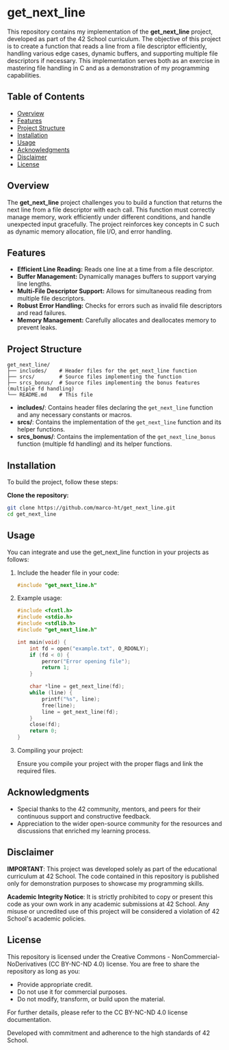 # get_next_line

This repository contains my implementation of the **get_next_line** project, developed as part of the 42 School curriculum. The objective of this project is to create a function that reads a line from a file descriptor efficiently, handling various edge cases, dynamic buffers, and supporting multiple file descriptors if necessary. This implementation serves both as an exercise in mastering file handling in C and as a demonstration of my programming capabilities.

## Table of Contents

- [Overview](#overview)
- [Features](#features)
- [Project Structure](#project-structure)
- [Installation](#installation)
- [Usage](#usage)
- [Acknowledgments](#acknowledgments)
- [Disclaimer](#disclaimer)
- [License](#license)

## Overview

The **get_next_line** project challenges you to build a function that returns the next line from a file descriptor with each call. This function must correctly manage memory, work efficiently under different conditions, and handle unexpected input gracefully. The project reinforces key concepts in C such as dynamic memory allocation, file I/O, and error handling.

## Features

- **Efficient Line Reading:** Reads one line at a time from a file descriptor.
- **Buffer Management:** Dynamically manages buffers to support varying line lengths.
- **Multi-File Descriptor Support:** Allows for simultaneous reading from multiple file descriptors.
- **Robust Error Handling:** Checks for errors such as invalid file descriptors and read failures.
- **Memory Management:** Carefully allocates and deallocates memory to prevent leaks.

## Project Structure

```
get_next_line/
├── includes/    # Header files for the get_next_line function
├── srcs/        # Source files implementing the function
├── srcs_bonus/  # Source files implementing the bonus features (multiple fd handling)
└── README.md    # This file
```

- **includes/**: Contains header files declaring the `get_next_line` function and any necessary constants or macros.
- **srcs/**: Contains the implementation of the `get_next_line` function and its helper functions.
- **srcs_bonus/**: Contains the implementation of the `get_next_line_bonus` function (multiple fd handling) and its helper functions.

## Installation

To build the project, follow these steps:

**Clone the repository:**

   ```sh
   git clone https://github.com/marco-ht/get_next_line.git
   cd get_next_line
   ```

## Usage

You can integrate and use the get_next_line function in your projects as follows:

1. Include the header file in your code:

   ```c
   #include "get_next_line.h"
   ```

2. Example usage:

   ```c
   #include <fcntl.h>
   #include <stdio.h>
   #include <stdlib.h>
   #include "get_next_line.h"

   int main(void) {
       int fd = open("example.txt", O_RDONLY);
       if (fd < 0) {
           perror("Error opening file");
           return 1;
       }

       char *line = get_next_line(fd);
       while (line) {
           printf("%s", line);
           free(line);
           line = get_next_line(fd);
       }
       close(fd);
       return 0;
   }
   ```

3. Compiling your project:

   Ensure you compile your project with the proper flags and link the required files.

## Acknowledgments

- Special thanks to the 42 community, mentors, and peers for their continuous support and constructive feedback.
- Appreciation to the wider open-source community for the resources and discussions that enriched my learning process.

## Disclaimer

**IMPORTANT**:
This project was developed solely as part of the educational curriculum at 42 School. The code contained in this repository is published only for demonstration purposes to showcase my programming skills.

**Academic Integrity Notice**:
It is strictly prohibited to copy or present this code as your own work in any academic submissions at 42 School. Any misuse or uncredited use of this project will be considered a violation of 42 School's academic policies.

## License

This repository is licensed under the Creative Commons - NonCommercial-NoDerivatives (CC BY-NC-ND 4.0) license. You are free to share the repository as long as you:

- Provide appropriate credit.
- Do not use it for commercial purposes.
- Do not modify, transform, or build upon the material.

For further details, please refer to the CC BY-NC-ND 4.0 license documentation.

Developed with commitment and adherence to the high standards of 42 School.
